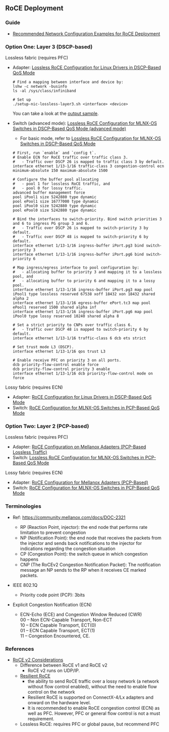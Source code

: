 ## RoCE Deployment

### Guide  
- [Recommended Network Configuration Examples for RoCE Deployment](https://community.mellanox.com/docs/DOC-2855)

### Option One: Layer 3 (DSCP-based)
Lossless fabric (requires PFC)
- Adapter: [Lossless RoCE Configuration for Linux Drivers in DSCP-Based QoS Mode](https://community.mellanox.com/docs/DOC-2881)
   ```
   # Find a mapping between interface and device by:
   lshw -c network -businfo
   ls -al /sys/class/infiniband 
   
   # Set up
   ./setup-nic-lossless-layer3.sh <interface> <device>
   ```
   You can take a look at the [output sample](OUTPUTSAMPLE.setup-nic-lossless-layer3.sh.md).

- Switch (advanced mode): [Lossless RoCE Configuration for MLNX-OS Switches in DSCP-Based QoS Mode (advanced mode)](https://community.mellanox.com/docs/DOC-2884)
   * For basic mode, refer to [Lossless RoCE Configuration for MLNX-OS Switches in DSCP-Based QoS Mode](https://community.mellanox.com/docs/DOC-3017)
   ```
   # First, run `enable` and `config t`.
   # Enable ECN for RoCE traffic over traffic class 3.
   #   - Traffic over DSCP 26 is mapped to traffic class 3 by default.
   interface ethernet 1/13-1/16 traffic-class 3 congestion-control ecn minimum-absolute 150 maximum-absolute 1500

   # Configure the buffer pool allocating
   #   - pool 1 for lossless RoCE traffic, and 
   #   - pool 0 for lossy traffic.
   advanced buffer management force
   pool iPool1 size 5242880 type dynamic
   pool ePool1 size 16777000 type dynamic
   pool iPool0 size 5242880 type dynamic
   pool ePool0 size 5242880 type dynamic

   # Bind the interfaces to switch-priority. Bind switch priorities 3 and 6 to ingress PG group 3 and 6.
   #   - Traffic over DSCP 26 is mapped to switch-priority 3 by default.
   #   - Traffic over DSCP 48 is mapped to switch-priority 6 by default.   
   interface ethernet 1/13-1/16 ingress-buffer iPort.pg3 bind switch-priority 3
   interface ethernet 1/13-1/16 ingress-buffer iPort.pg6 bind switch-priority 6

   # Map ingress/egress interface to pool configuration by: 
   #   - allocating buffer to priority 3 and mapping it to a lossless pool, and 
   #   - allocating buffer to priority 6 and mapping it to a lossy pool.
   interface ethernet 1/13-1/16 ingress-buffer iPort.pg3 map pool iPool1 type lossless reserved 67538 xoff 18432 xon 18432 shared alpha 2
   interface ethernet 1/13-1/16 egress-buffer ePort.tc3 map pool ePool1 reserved 1500 shared alpha inf
   interface ethernet 1/13-1/16 ingress-buffer iPort.pg6 map pool iPool0 type lossy reserved 10240 shared alpha 8

   # Set a strict priority to CNPs over traffic class 6.
   #   - Traffic over DSCP 48 is mapped to switch-priority 6 by default.
   interface ethernet 1/13-1/16 traffic-class 6 dcb ets strict

   # Set trust mode L3 (DSCP).
   interface ethernet 1/13-1/16 qos trust L3

   # Enable receive PFC on priority 3 on all ports.
   dcb priority-flow-control enable force
   dcb priority-flow-control priority 3 enable
   interface ethernet 1/13-1/16 dcb priority-flow-control mode on force
   ```

Lossy fabric (requires ECN)
- Adapter: [RoCE Configuration for Linux Drivers in DSCP-Based QoS Mode](https://community.mellanox.com/docs/DOC-2882)
- Switch: [RoCE Configuration for MLNX-OS Switches in PCP-Based QoS Mode](https://community.mellanox.com/docs/DOC-3016)


### Option Two: Layer 2 (PCP-based)
Lossless fabric (requires PFC)
- Adapter: [RoCE Configuration on Mellanox Adapters (PCP-Based Lossless Traffic)](https://community.mellanox.com/docs/DOC-2843) 
- Switch: [Lossless RoCE Configuration for MLNX-OS Switches in PCP-Based QoS Mode](https://community.mellanox.com/docs/DOC-3018)

Lossy fabric (requires ECN)
- Adapter: [RoCE Configuration for Mellanox Adapters (PCP-Based)](https://community.mellanox.com/docs/DOC-2883)
- Switch: [RoCE Configuration for MLNX-OS Switches in PCP-Based QoS Mode](https://community.mellanox.com/docs/DOC-3016)


### Terminologies  
- Ref: https://community.mellanox.com/docs/DOC-2321  
   * RP (Reaction Point, injector): the end node that performs rate limitation to prevent congestion
   * NP (Notification Point): the end node that receives the packets from the injector and sends back notifications to the injector for indications regarding the congestion situation
   * CP (Congestion Point): the switch queue in which congestion happens
   * CNP (The RoCEv2 Congestion Notification Packet): The notification message an NP sends to the RP when it receives CE marked packets.

- IEEE 802.1Q
   * Priority code point (PCP): 3bits

- Explicit Congestion Notification (ECN)
   * ECN-Echo (ECE) and Congestion Window Reduced (CWR)  
     00 – Non ECN-Capable Transport, Non-ECT  
     10 – ECN Capable Transport, ECT(0)  
     01 – ECN Capable Transport, ECT(1)  
     11 – Congestion Encountered, CE.  

### References 
- [RoCE v2 Considerations](https://community.mellanox.com/docs/DOC-1451)
   * Difference between RoCE v1 and RoCE v2
      - RoCE v2 runs on UDP/IP.
   * [Resilient RoCE](https://community.mellanox.com/docs/DOC-2499) 
      - the ability to send RoCE traffic over a lossy network (a network without flow control enabled), without the need to enable flow control on the network
      - Resilient RoCE is supported on ConnectX-4/Lx adapters and onward on the hardware level.
      - It is recommended to enable RoCE congestion control (ECN) as well as PFC. However, PFC or general flow control is not a must requirement.
   * Lossless RoCE: requires PFC or global pause, but recommend PFC

